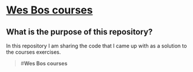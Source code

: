 # [Wes Bos courses](https://wesbos.com/)

## What is the purpose of this repository?

In this repository I am sharing the code that I came up with as a solution to the courses exercises.

> #**Wes Bos courses**